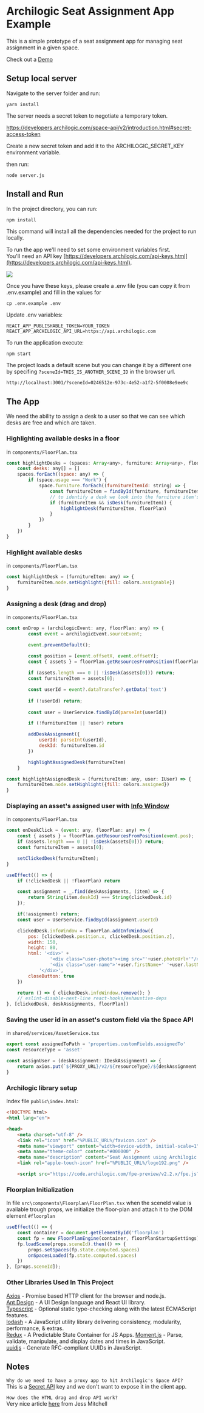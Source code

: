 # Archilogic Seat Assignment App Example

This is a simple prototype of a seat assignment app for managing seat assignment in a given space.

Check out a [Demo](https://archilogic-seat-assignment.herokuapp.com)

## Setup local server 

Navigate to the server folder and run:

    yarn install

The server needs a secret token to negotiate a temporary token.

https://developers.archilogic.com/space-api/v2/introduction.html#secret-access-token

Create a new secret token and add it to the ARCHILOGIC_SECRET_KEY environment variable.

then run:

    node server.js

## Install and Run

In the project directory, you can run:

	npm install

This command will install all the dependencies needed for the project to run locally.

To run the app we'll need to set some environment variables first.  
You'll need an API key [https://developers.archilogic.com/api-keys.html](https://developers.archilogic.com/api-keys.html).  

![](token.png)

Once you have these keys, please create a .env file  (you can copy it from .env.example) and fill in the values for 

	cp .env.example .env
	 	
Update .env variables:

	REACT_APP_PUBLISHABLE_TOKEN=YOUR_TOKEN
	REACT_APP_ARCHILOGIC_API_URL=https://api.archilogic.com

To run the application execute:

	npm start

The project loads a default scene but you can change it by a different one by specifing `?sceneId=THIS_IS_ANOTHER_SCENE_ID` in the browser url.  

```html
http://localhost:3001/?sceneId=0246512e-973c-4e52-a1f2-5f0008e9ee9c
```

## The App

We need the ability to assign a desk to a user so that we can see which desks are free and which are taken.

### Highlighting available desks in a floor

in `components/FloorPlan.tsx`

```javascript
const highlightDesks = (spaces: Array<any>, furniture: Array<any>, floorPlan: any) => {
    const desks: any[] = []
    spaces.forEach((space: any) => {
        if (space.usage === "Work") {
            space.furniture.forEach((furnitureItemId: string) => {
                const furnitureItem = findById(furniture, furnitureItemId)
                // to identify a desk we look into the furniture item's productData.tags value
                if (furnitureItem && isDesk(furnitureItem)) {
                    highlightDesk(furnitureItem, floorPlan)
                }
            })
        }
    })
}
```

### Highlight available desks

in `components/FloorPlan.tsx`

```javascript
const highlightDesk = (furnitureItem: any) => {
    furnitureItem.node.setHighlight({fill: colors.assignable})
}
```

### Assigning a desk (drag and drop)

in `components/FloorPlan.tsx`

```javascript
const onDrop = (archilogicEvent: any, floorPlan: any) => {
        const event = archilogicEvent.sourceEvent;

        event.preventDefault();

        const position = [event.offsetX, event.offsetY];
        const { assets } = floorPlan.getResourcesFromPosition(floorPlan.getPlanPosition(position));
        
        if (assets.length === 0 || !isDesk(assets[0])) return;
        const furnitureItem = assets[0];

        const userId = event?.dataTransfer?.getData('text')
  
        if (!userId) return;        
        
        const user = UserService.findById(parseInt(userId))

        if (!furnitureItem || !user) return

        addDeskAssignment({
            userId: parseInt(userId), 
            deskId: furnitureItem.id
        })

        highlightAssignedDesk(furnitureItem)
    }

const highlightAssignedDesk = (furnitureItem: any, user: IUser) => {
    furnitureItem.node.setHighlight({fill: colors.assigned})
}
```

### Displaying an asset's assigned user with [Info Window](https://developers.archilogic.com/floor-plan-engine/guide.html#info-window)

in `components/FloorPlan.tsx`

```javascript
const onDeskClick = (event: any, floorPlan: any) => {
    const { assets } = floorPlan.getResourcesFromPosition(event.pos);
    if (assets.length === 0 || !isDesk(assets[0])) return;
    const furnitureItem = assets[0];

    setClickedDesk(furnitureItem);
}

useEffect(() => {
    if (!clickedDesk || !floorPlan) return

    const assignment = _.find(deskAssignments, (item) => {
        return String(item.deskId) === String(clickedDesk.id)
    });

    if(!assignment) return;
    const user = UserService.findById(assignment.userId)

    clickedDesk.infoWindow = floorPlan.addInfoWindow({
        pos: [clickedDesk.position.x, clickedDesk.position.z],
        width: 150,
        height: 80,
        html: '<div>' +
                '<div class="user-photo"><img src="'+user.photoUrl+'"/></div>' +
                '<div class="user-name">'+user.firstName+' '+user.lastName+'</div>' +
            '</div>',
        closeButton: true
    })

    return () => { clickedDesk.infoWindow.remove(); }
    // eslint-disable-next-line react-hooks/exhaustive-deps
}, [clickedDesk, deskAssignments, floorPlan])
```

### Saving the user id in an asset's custom field via the Space API

in `shared/services/AssetService.tsx`

```javascript
export const assignedToPath = 'properties.customFields.assignedTo'
const resourceType = 'asset'

const assignUser = (deskAssignment: IDeskAssignment) => {
    return axios.put(`${PROXY_URL}/v2/${resourceType}/${deskAssignment.deskId}/custom-field/${assignedToPath}`, {userId: deskAssignment.userId})
}
```


### Archilogic library setup

Index file `public\index.html`:

```html
<!DOCTYPE html>
<html lang="en">

<head>
    <meta charset="utf-8" />
    <link rel="icon" href="%PUBLIC_URL%/favicon.ico" />
    <meta name="viewport" content="width=device-width, initial-scale=1" />
    <meta name="theme-color" content="#000000" />
    <meta name="description" content="Seat Assignment using Archilogic Floor Plan Engine" />
    <link rel="apple-touch-icon" href="%PUBLIC_URL%/logo192.png" />

    <script src="https://code.archilogic.com/fpe-preview/v2.2.x/fpe.js?key=%REACT_APP_ARCHILOGIC_PUBLISHABLE_API_KEY%"></script>

```



### Floorplan Initialization

In file `src\components\Floorplan\FloorPlan.tsx` when the sceneId value is available trough props, we initialize the floor-plan and attach it to the DOM element `#floorplan`

```javascript
useEffect(() => {
    const container = document.getElementById('floorplan')
    const fp = new FloorPlanEngine(container, floorPlanStartupSettings)
    fp.loadScene(props.sceneId).then(() => {
        props.setSpaces(fp.state.computed.spaces)
        onSpacesLoaded(fp.state.computed.spaces)
    })
}, [props.sceneId]);
```


### Other Libraries Used In This Project

[Axios](https://github.com/axios/axios) - Promise based HTTP client for the browser and node.js.  
[Ant Design](https://ant.design/) - A UI Design language and React UI library.  
[Typescript](https://www.typescriptlang.org/) - Optional static type-checking along with the latest ECMAScript features.  
[lodash](https://lodash.com/) - A JavaScript utility library delivering consistency, modularity, performance, & extras.  
[Redux](https://redux.js.org/) - A Predictable State Container for JS Apps.
[Moment.js](https://momentjs.com/) - Parse, validate, manipulate, and display dates and times in JavaScript.  
[uuidjs](https://github.com/uuidjs/uuid#readme) - 
Generate RFC-compliant UUIDs in JavaScript.  


## Notes

`Why do we need to have a proxy app to hit Archilogic's Space API?`  
This is a [Secret API](https://developers.archilogic.com/space-api/v1/introduction.html#secret-api-keys) key and we don't want to expose it in the client app.

`How does the HTML drag and drop API work?`  
Very nice article [here](https://alligator.io/js/drag-and-drop-vanilla-js/) from Jess Mitchell